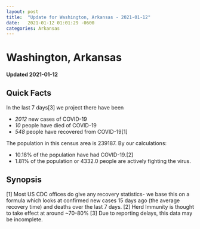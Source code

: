 ```yaml
---
layout: post
title:  "Update for Washington, Arkansas - 2021-01-12"
date:   2021-01-12 01:01:29 -0600
categories: Arkansas
---
```


# Washington, Arkansas
#### Updated 2021-01-12

## Quick Facts

In the last 7 days[3] we project there have been
- *2012* new cases of COVID-19
- *10* people have died of COVID-19
- *548* people have recovered from COVID-19[1]

The population in this census area is 239187. By our calculations:
- 10.18% of the population have had COVID-19.[2]
- 1.81% of the population or 4332.0 people are actively fighting the virus.

## Synopsis




[1] Most US CDC offices do give any recovery statistics- we base this on a formula which looks at confirmed new cases
15 days ago (the average recovery time) and deaths over the last 7 days.
[2] Herd Immunity is thought to take effect at around ~70-80%
[3] Due to reporting delays, this data may be incomplete. 
    